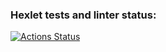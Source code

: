### Hexlet tests and linter status:
[![Actions Status](https://github.com/ergo-pr0xy/frontend-project-12/actions/workflows/hexlet-check.yml/badge.svg)](https://github.com/ergo-pr0xy/frontend-project-12/actions)